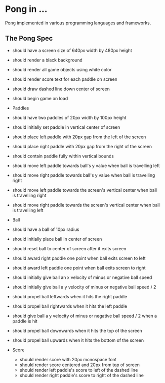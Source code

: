 # Pong in ...

[Pong](https://en.wikipedia.org/wiki/Pong) implemented in various programming languages and frameworks.

## The Pong Spec

 - should have a screen size of 640px width by 480px height
 - should render a black background
 - should render all game objects using white color
 - should render score text for each paddle on screen
 - should draw dashed line down center of screen
 - should begin game on load
 
 - Paddles
  - should have two paddles of 20px width by 100px height
  - should initially set paddle in vertical center of screen
  - should place left paddle with 20px gap from the left of the screen
  - should place right paddle with 20px gap from the right of the screen
  - should contain paddle fully within vertical bounds
  - should move left paddle towards ball's y value when ball is travelling left
  - should move right paddle towards ball's y value when ball is travelling right
  - should move left paddle towards the screen's vertical center when ball is travelling right
  - should move right paddle towards the screen's vertical center when ball is travelling left
 
 - Ball
  - should have a ball of 10px radius
  - should initially place ball in center of screen
  - should reset ball to center of screen after it exits screen
  - should award right paddle one point when ball exits screen to left
  - should award left paddle one point when ball exits screen to right
  - should initially give ball an x velocity of minus or negative ball speed 
  - should initially give ball a y velocity of minus or negative ball speed / 2
  - should propel ball leftwards when it hits the right paddle
  - should propel ball rightwards when it hits the left paddle
  - should give ball a y velocity of minus or negative ball speed / 2 when a paddle is hit
  - should propel ball downwards when it hits the top of the screen
  - should propel ball upwards when it hits the bottom of the screen

- Score
  - should render score with 20px monospace font
  - should render score centered and 20px from top of screen
  - should render left paddle's score to left of the dashed line
  - should render right paddle's score to right of the dashed line